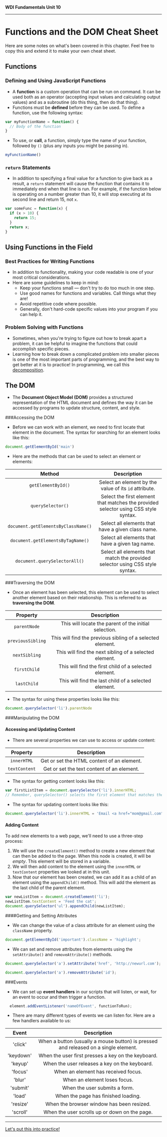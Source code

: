**WDI Fundamentals Unit 10**

---

# Functions and the DOM Cheat Sheet

Here are some notes on what's been covered in this chapter. Feel free to copy this and extend it to make your own cheat sheet.

## Functions

### Defining and Using JavaScript Functions

* A **function** is a custom operation that can be run on command. It can be used both as an operator (accepting input values and calculating output values) and as a subroutine (do this thing, then do that thing).
* Functions must be **defined** before they can be used. To define a function, use the following syntax:

```javascript
var myFunctionName = function() {
  // Body of the function
}
```

* To use, or **call**, a function, simply type the name of your function, followed by `()` (plus any inputs you might be passing in).

```javascript
myFunctionName()
```


### `return` Statements
* In addition to specifying a final value for a function to give back as a result, a `return` statement will cause the function that contains it to immediately end when that line is run. For example, if the function below is operating on a number greater than 10, it will stop executing at its second line and return 15, not `x`.

```javascript
var someFunc = function(x) {
  if (x > 10) {
    return 15;
  }
  return x;
}
```

## Using Functions in the Field

### Best Practices for Writing Functions
* In addition to functionality, making your code readable is one of your most critical considerations.
* Here are some guidelines to keep in mind:
  * Keep your functions small — don't try to do too much in one step.
  * Use good names for functions and variables. Call things what they are!
  * Avoid repetitive code where possible.
  * Generally, don't hard-code specific values into your program if you can help it.


### Problem Solving with Functions
* Sometimes, when you're trying to figure out how to break apart a problem, it can be helpful to imagine the functions that could accomplish specific pieces.
* Learning how to break down a complicated problem into smaller pieces is one of the most important parts of programming, and the best way to get better at it is to practice! In programming, we call this [decomposition](http://en.wikipedia.org/wiki/Decomposition_%28computer_science%29).

## The DOM

* The **Document Object Model (DOM)** provides a structured representation of the HTML document and defines the way it can be accessed by programs to update structure, content, and style.

###Accessing the DOM

* Before we can work with an element, we need to first locate that element in the document. The syntax for searching for an element looks like this:

```js
document.getElementById('main')
```

* Here are the methods that can be used to select an element or elements:

|  Method      |  Description  |
|:-------:    |:-------:|
| `getElementById()`  | Select an element by the value of its `id` attribute. |
| `querySelector()` | Select the first element that matches the provided selector using CSS style syntax.  |
| `document.getElementsByClassName()`   | Select all elements that have a given class name.    |
| `document.getElementsByTagName()`     | Select all elements that have a given tag name.   |
| `document.querySelectorAll()`   | Select all elements that match the provided selector using CSS style syntax.   |

###Traversing the DOM

* Once an element has been selected, this element can be used to select another element based on their relationship. This is referred to as **traversing the DOM**.

|  Property      |  Description  |
|:-------:    |:-------:|
| `parentNode`  | This will locate the parent of the initial selection. |
| `previousSibling` | This will find the previous sibling of a selected element.  |
| `nextSibling`  | This will find the next sibling of a selected element.    |
| `firstChild`     | This will find the first child of a selected element.   |
| `lastChild`   | This will find the last child of a selected element. |

* The syntax for using these properties looks like this:

```js
document.querySelector('li').parentNode
```


###Manipulating the DOM

#### Accessing and Updating Content

* There are several properties we can use to access or update content:

|  Property      |  Description  |
|:-------:    |:-------:|
| `innerHTML`  | Get or set the HTML content of an element. |
| `textContent` | Get or set the text content of an element. |

* The syntax for getting content looks like this:

```js
var firstListItem = document.querySelector('li').innerHTML;
// Remember, querySelector() selects the first element that matches the provided selector.
```

* The syntax for updating content looks like this:

```js
document.querySelector('li').innerHTML = 'Email <a href="mom@gmail.com">Mom</a>.';
```
#### Adding Content

To add new elements to a web page, we'll need to use a three-step process:

1) We will use the `createElement()` method to create a new element that can then be added to the page. When this node is created, it will be *empty*. This element will be stored in a variable.
2) We will then add content to the element using the `innerHTML` or `textContent` properties we looked at in this unit.
3) Now that our element has been created, we can add it as a child of an element using the `appendChild()` method. This will add the element as the last child of the parent element.

```js
var newListItem = document.createElement('li');
newListItem.textContent = 'Feed the cat';
document.querySelector('ul').appendChild(newListItem);
```

####Getting and Setting Attributes
* We can change the value of a class attribute for an element using the `className` property.

```js
document.getElementById('important').className = 'highlight';
```
* We can set and remove attributes from elements using the `setAttribute()` and `removeAttribute()` methods.

```js
document.querySelector('a').setAttribute('href', 'http://newurl.com');
```

```js
document.querySelector('a').removeAttribute('id');
```

###Events
* We can set up **event handlers** in our scripts that will listen, or wait, for an event to occur and then trigger a function.

```js
  element.addEventListener('nameOfEvent', functionToRun);
```
* There are many different types of events we can listen for. Here are a few handlers available to us:

|  Event      |  Description  |
|:-------:    |:-------:|
| 'click'      | When a button (usually a mouse button) is pressed and released on a single element.  |
| 'keydown'     | When the user first presses a key on the keyboard.  |
| 'keyup'   | When the user releases a key on the keyboard.    |
| 'focus'     | When an element has received focus.   |
| 'blur'     | When an element loses focus.   |
| 'submit'   | When the user submits a form.  |
| 'load'   | When the page has finished loading.  |
| 'resize'      | When the browser window has been resized.  |
| 'scroll'      | When the user scrolls up or down on the page. |



---
[Let's put this into practice!](09_assessment.md)
